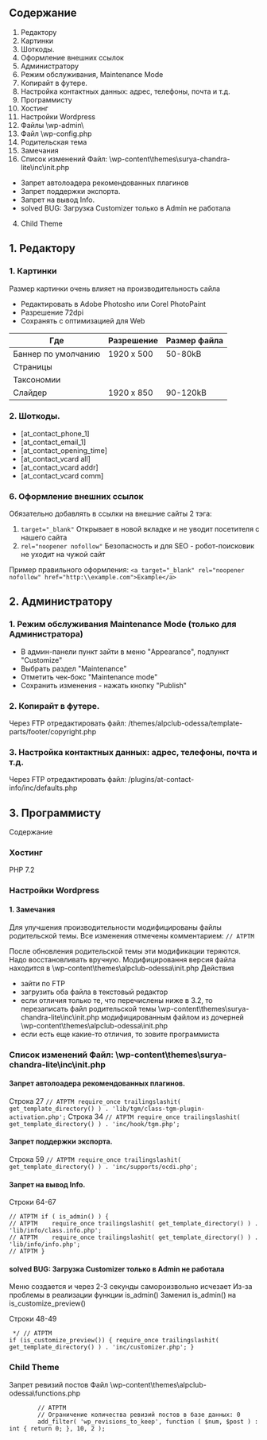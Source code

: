 ## Содержание
1. Редактору
 1. Картинки
 2. Шоткоды.
 3. Оформление внешних ссылок
2. Администратору
 1. Режим обслуживания, Maintenance Mode 
 2. Копирайт в футере.
 3. Настройка контактных данных: адрес, телефоны, почта и т.д.
3. Программисту
 1. Хостинг
 2. Настройки Wordpress
  1. Файлы \wp-admin\
  2. Файл \wp-config.php
 3. Родительская тема
  1. Замечания
  2. Список изменений Файл: \wp-content\themes\surya-chandra-lite\inc\init.php
   - Запрет автолоадера рекомендованных плагинов
   - Запрет поддержки экспорта.
   - Запрет на вывод Info.
   - solved BUG: Загрузка Customizer только в Admin не работала
 4. Child Theme

## 1. Редактору

### 1. Картинки
Размер картинки очень влияет на производительность сайла
- Редактировать в Adobe Photosho или Corel PhotoPaint
- Разрешение 72dpi
- Сохранять с оптимизацией для Web

Где | Разрешение | Размер файла 
 --- | --- | --- 
 Баннер по умолчанию | 1920 x 500 | 50-80kB
 Страницы            |   
 Таксономии          | 
 Слайдер             | 1920 x 850 | 90-120kB
 
### 2. Шоткоды.
- [at_contact_phone_1]
- [at_contact_email_1]
- [at_contact_opening_time]
- [at_contact_vcard all]
- [at_contact_vcard addr]
- [at_contact_vcard comm]

### 6. Оформление внешних ссылок
Обязательно добавлять в ссылки на внешние сайты 2 тэга:
1. `target="_blank"` Открывает в новой вкладке и не уводит посетителя с нашего сайта
2. `rel="noopener nofollow"` Безопасность и для SEO - робот-поисковик не уходит на чужой сайт

Пример правильного оформления:
`<a target="_blank" rel="noopener nofollow" href="http:\\example.com">Example</a>`


## 2. Администратору

### 1. Режим обслуживания Maintenance Mode (только для Администратора)
- В админ-панели пункт зайти в меню "Appearance", подпункт "Customize"
- Выбрать раздел "Maintenance"
- Отметить чек-бокс "Maintenance mode"
- Сохранить изменения - нажать кнопку "Publish"

### 2. Копирайт в футере.
Через FTP отредактировать файл:
/themes/alpclub-odessa/template-parts/footer/copyright.php

### 3. Настройка контактных данных: адрес, телефоны, почта и т.д.
Через FTP отредактировать файл:
/plugins/at-contact-info/inc/defaults.php


## 3. Программисту
Содержание

###  Хостинг
PHP 7.2

### Настройки Wordpress


#### 1. Замечания
Для улучшения производительности модифицированы файлы родительской темы.
Все изменения отмечены комментарием:
`// ATPTM`

После обновления родительской темы эти модификации теряются. Надо восстановливать вручную.
Модифицировання версия файла находится в  \wp-content\themes\alpclub-odessa\init.php
Действия 
- зайти по FTP
- загрузить оба файла в текстовый редактор
- если отличия только те, что перечислены ниже в 3.2, то перезаписать 
файл родительской темы \wp-content\themes\surya-chandra-lite\inc\init.php 
модифицированным файлом из дочерней \wp-content\themes\alpclub-odessa\init.php
- если есть еще какие-то отличия, то зовите программиста

### Список изменений Файл:  \wp-content\themes\surya-chandra-lite\inc\init.php

#### Запрет автолоадера рекомендованных плагинов.
Строка 27
`// ATPTM require_once trailingslashit( get_template_directory() ) . 'lib/tgm/class-tgm-plugin-activation.php';`
Строка 34
`// ATPTM require_once trailingslashit( get_template_directory() ) . 'inc/hook/tgm.php';`

#### Запрет поддержки экспорта.
Строка 59
`// ATPTM require_once trailingslashit( get_template_directory() ) . 'inc/supports/ocdi.php';`

#### Запрет на вывод Info.
Строки 64-67
```
// ATPTM if ( is_admin() ) {
// ATPTM 	require_once trailingslashit( get_template_directory() ) . 'lib/info/class.info.php';
// ATPTM 	require_once trailingslashit( get_template_directory() ) . 'lib/info/info.php';
// ATPTM }
```
#### solved BUG: Загрузка Customizer только в Admin не работала
Меню создается и через 2-3 секунды самороизвольно исчезает
Из-за проблемы в реализации функции is_admin()
Заменил is_admin() на is_customize_preview()

Строки 48-49
```
 */ // ATPTM
if (is_customize_preview()) { require_once trailingslashit( get_template_directory() ) . 'inc/customizer.php'; }
```
### Child Theme
Запрет ревизий постов
Файл \wp-content\themes\alpclub-odessa\functions.php
```
		// ATPTM
		// Ограничение количества ревизий постов в базе данных: 0
		add_filter( 'wp_revisions_to_keep', function ( $num, $post ) : int { return 0; }, 10, 2 );
```  
